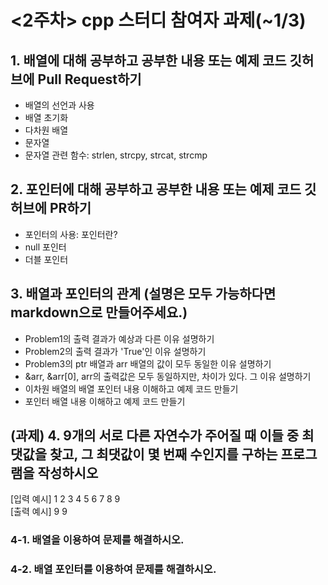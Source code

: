 # <2주차> cpp 스터디 참여자 과제(~1/3)

## 1. 배열에 대해 공부하고 공부한 내용 또는 예제 코드 깃허브에 Pull Request하기<br>
- 배열의 선언과 사용<br>
- 배열 초기화<br>
- 다차원 배열<br>
- 문자열<br>
- 문자열 관련 함수: strlen, strcpy, strcat, strcmp<br>
## 2. 포인터에 대해 공부하고 공부한 내용 또는 예제 코드 깃허브에 PR하기<br>
- 포인터의 사용: 포인터란?<br>
- null 포인터<br>
- 더블 포인터<br>
## 3. 배열과 포인터의 관계 (설명은 모두 가능하다면 markdown으로 만들어주세요.)
- Problem1의 출력 결과가 예상과 다른 이유 설명하기<br>
- Problem2의 출력 결과가 'True'인 이유 설명하기<br>
- Problem3의 ptr 배열과 arr 배열의 값이 모두 동일한 이유 설명하기<br>
- &arr, &arr[0], arr의 출력값은 모두 동일하지만, 차이가 있다. 그 이유 설명하기<br>
- 이차원 배열의 배열 포인터 내용 이해하고 예제 코드 만들기<br>
- 포인터 배열 내용 이해하고 예제 코드 만들기<br>
## (과제) 4. 9개의 서로 다른 자연수가 주어질 때 이들 중 최댓값을 찾고, 그 최댓값이 몇 번째 수인지를 구하는 프로그램을 작성하시오<br>
[입력 예시] 1 2 3 4 5 6 7 8 9<br>
[출력 예시] 9 9<br>
### 4-1. 배열을 이용하여 문제를 해결하시오.
### 4-2. 배열 포인터를 이용하여 문제를 해결하시오.
